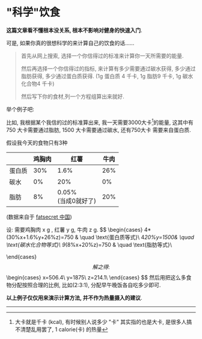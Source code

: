 # "科学"饮食

**这篇文章看不懂根本没关系, 根本不影响对健身的快速入门**.

可是, 如果你真的很想科学的来计算自己的饮食的话...... 

> 首先从网上搜索, 选择一个你信得过的标准来计算你一天所需要的能量.
>
> 然后再选择一个你信得过的指标, 来计算有多少需要通过碳水获得, 多少通过脂肪获得, 多少通过蛋白质获得. (1g 蛋白质 4 千卡, 1g 脂肪9 千卡, 1g 碳水化合物4 千卡)
>
> 然后写下你的食材,列一个方程组算出来就好.

举个例子吧:

比如, 我根据某个我信的过的标准算出来, 我一天需要3000大卡[^1]的能量, 这其中有 750 大卡需要通过脂肪, 1500 大卡需要通过碳水, 还有750大卡 需要来自蛋白质.

假设我今天的食物只有3种

|        | 鸡胸肉 | 红薯                     | 牛肉 |
| ------ | ------ | ------------------------ | ---- |
| 蛋白质 | 30%    | 1.6%                     | 26%  |
| 碳水   | 0%     | 20%                      | 0%   |
| 脂肪   | 8%     | 0.05%<br />(当成0就好了) | 20%  |

(数据来自于 [fatsecret 中国](https://www.fatsecret.cn/%E7%83%AD%E9%87%8F%E8%90%A5%E5%85%BB/))

设: 需要鸡胸肉 x g , 红薯 y g, 牛肉 z g.
$$
\begin{cases}
4*(30\%x+1.6\%y+26\%z)=750 & \quad \text{蛋白质等式}\\
4*20\%y=1500& \quad \text{碳水化合物等式}\\
9*(8\%x+20\%z)=750 & \quad \text{脂肪等式}\\

\end{cases}
$$
解之得:
$$
\begin{cases}
x=506.4\\
y=1875\\
z=214.1\\
\end{cases}
$$
然后用把这么多食物分配按照合理的比例, 比如(2:3:1), 分配早午晚饭各自吃多少即可.

**以上例子仅仅用来演示计算方法, 并不作为热量摄入的建议**.

---



[^1]: 大卡就是千卡 (kcal), 有时候别人说多少 "卡" 其实指的也是大卡, 是很多人搞不清楚乱用罢了, 1 calorie(卡) 的热量